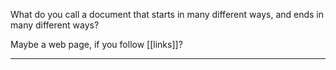What do you call a document that starts in many different ways, and ends in many different ways?

Maybe a web page, if you follow [[links]]?

<hr />
